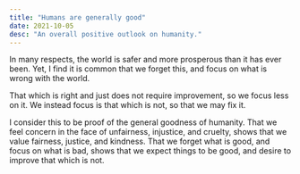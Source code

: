 ```yaml
---
title: "Humans are generally good"
date: 2021-10-05
desc: "An overall positive outlook on humanity."
---
```


In many respects, the world is safer and more prosperous than it has ever been. Yet, I find it is common that we forget this, and focus on what is wrong with the world.

That which is right and just does not require improvement, so we focus less on it. We instead focus is that which is not, so that we may fix it.

I consider this to be proof of the general goodness of humanity. That we feel concern in the face of unfairness, injustice, and cruelty, shows that we value fairness, justice, and kindness. That we forget what is good, and focus on what is bad, shows that we expect things to be good, and desire to improve that which is not.
